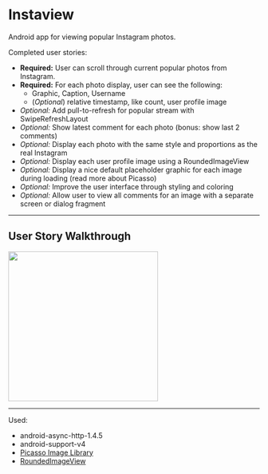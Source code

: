 Instaview
=========

Android app for viewing popular Instagram photos.

Completed user stories:
* __Required:__ User can scroll through current popular photos from Instagram.
* __Required:__ For each photo display, user can see the following:
  * Graphic, Caption, Username
  * (_Optional_) relative timestamp, like count, user profile image
* _Optional:_ Add pull-to-refresh for popular stream with SwipeRefreshLayout
* _Optional:_ Show latest comment for each photo (bonus: show last 2 comments)
* _Optional:_ Display each photo with the same style and proportions as the real Instagram
* _Optional:_ Display each user profile image using a RoundedImageView
* _Optional:_ Display a nice default placeholder graphic for each image during loading (read more about Picasso)
* _Optional:_ Improve the user interface through styling and coloring
* _Optional:_ Allow user to view all comments for an image with a separate screen or dialog fragment

- - -

## User Story Walkthrough

<img src="/gif/instaview_all.gif" width="300"/>

- - -

Used:
- android-async-http-1.4.5
- android-support-v4
- [Picasso Image Library](http://square.github.io/picasso/)
- [RoundedImageView](https://github.com/vinc3m1/RoundedImageView)
